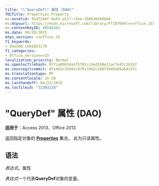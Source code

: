 ```yaml
---
title: "\"QueryDef\" 属性 (DAO)"
TOCTitle: Properties Property
ms:assetid: 91d724bf-8e63-a517-c5be-2b8b382608e0
ms:mtpsurl: https://msdn.microsoft.com/library/Ff197640(v=office.15)
ms:contentKeyID: 48546362
ms.date: 09/18/2015
mtps_version: v=office.15
f1_keywords:
- dao360.chm1053178
f1_categories:
- Office.Version=v15
localization_priority: Normal
ms.openlocfilehash: 077ca05014a5f5781ccded538e11ac7e4fc2b1bf
ms.sourcegitcommit: 8fe462c32b91c87911942c188f3445e85a54137c
ms.translationtype: MT
ms.contentlocale: zh-CN
ms.lasthandoff: 04/23/2019
ms.locfileid: "32303218"
---
```

# <a name="querydefproperties-property-dao"></a>"QueryDef" 属性 (DAO)


**适用于**：Access 2013、Office 2013

返回指定对象的 **[Properties](properties-collection-dao.md)** 集合。 此为只读属性。

## <a name="syntax"></a>语法

*表达式*。属性

*表达式*一个代表**QueryDef**对象的变量。


